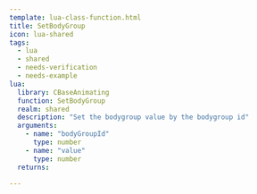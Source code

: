 ```yaml
---
template: lua-class-function.html
title: SetBodyGroup
icon: lua-shared
tags:
  - lua
  - shared
  - needs-verification
  - needs-example
lua:
  library: CBaseAnimating
  function: SetBodyGroup
  realm: shared
  description: "Set the bodygroup value by the bodygroup id"
  arguments:
    - name: "bodyGroupId"
      type: number
    - name: "value"
      type: number
  returns:
    
---
```

